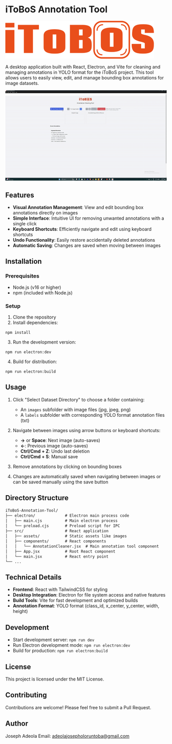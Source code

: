 
# iToBoS Annotation Tool

![iToBoS Logo](src/assets/itoboslogo.png)

A desktop application built with React, Electron, and Vite for cleaning and managing annotations in YOLO format for the iToBoS project. This tool allows users to easily view, edit, and manage bounding box annotations for image datasets.

![Demo GIF](src/assets/demo.gif)

## Features

- **Visual Annotation Management**: View and edit bounding box annotations directly on images
- **Simple Interface**: Intuitive UI for removing unwanted annotations with a single click
- **Keyboard Shortcuts**: Efficiently navigate and edit using keyboard shortcuts
- **Undo Functionality**: Easily restore accidentally deleted annotations
- **Automatic Saving**: Changes are saved when moving between images

## Installation

### Prerequisites

- Node.js (v16 or higher)
- npm (included with Node.js)

### Setup

1. Clone the repository
2. Install dependencies:

```
npm install
```

3. Run the development version:

```
npm run electron:dev
```

4. Build for distribution:

```
npm run electron:build
```

## Usage

1. Click "Select Dataset Directory" to choose a folder containing:
   - An `images` subfolder with image files (jpg, jpeg, png)
   - A `labels` subfolder with corresponding YOLO format annotation files (txt)

2. Navigate between images using arrow buttons or keyboard shortcuts:
   - **→** or **Space**: Next image (auto-saves)
   - **←**: Previous image (auto-saves)
   - **Ctrl/Cmd + Z**: Undo last deletion
   - **Ctrl/Cmd + S**: Manual save

3. Remove annotations by clicking on bounding boxes

4. Changes are automatically saved when navigating between images or can be saved manually using the save button

## Directory Structure

```
iToBoS-Annotation-Tool/
├── electron/             # Electron main process code
│   ├── main.cjs          # Main electron process
│   └── preload.cjs       # Preload script for IPC
├── src/                  # React application
│   ├── assets/           # Static assets like images
│   ├── components/       # React components
│   │   └── AnnotationCleaner.jsx  # Main annotation tool component
│   ├── App.jsx           # Root React component
│   └── main.jsx          # React entry point
└── ...
```

## Technical Details

- **Frontend**: React with TailwindCSS for styling
- **Desktop Integration**: Electron for file system access and native features
- **Build Tools**: Vite for fast development and optimized builds
- **Annotation Format**: YOLO format (class_id, x_center, y_center, width, height)

## Development

- Start development server: `npm run dev`
- Run Electron development mode: `npm run electron:dev`
- Build for production: `npm run electron:build`

## License

This project is licensed under the MIT License.

## Contributing

Contributions are welcome! Please feel free to submit a Pull Request.

## Author

Joseph Adeola
Email: adeolajosepholoruntoba@gmail.com
